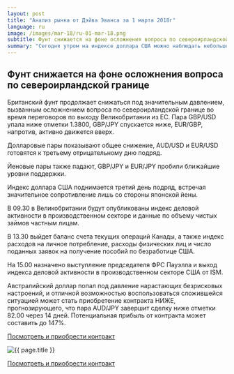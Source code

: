 ```yaml
---
layout: post
title: "Анализ рынка от Дэйва Эванса за 1 марта 2018г"
language: ru
image: /images/mar-18/ru-01-mar-18.png
subtitle: Фунт снижается на фоне осложнения вопроса по североирландской границе
summary: "Сегодня утром на индексе доллара США можно наблюдать небольшое снижение после вчерашнего взлета. Причиной подъема доллара стало оживление оптимизма вокруг дальнейших повышений процентной ставки после вступления Джерома Пауэлла в должность председателя ФРС США"
---
```

##  Фунт снижается на фоне осложнения вопроса по североирландской границе

Британский фунт продолжает снижаться под значительным давлением, вызванным осложнением вопроса по североирландской границе во время переговоров по выходу Великобритании из ЕС. Пара GBP/USD упала ниже отметки 1.3800, GBP/JPY спускается ниже, EUR/GBP, напротив, активно движется вверх.

Долларовые пары показывают общее снижение, AUD/USD и EUR/USD готовятся к третьему отрицательному дню подряд.

Йеновые пары также падают, GBP/JPY и EUR/JPY пробили ближайшие уровни поддержки.

Индекс доллара США поднимается третий день подряд, встречая значительное сопротивление лишь со стороны японской йены.
 
 
В 09.30 в Великобритании будут опубликованы индекс деловой активности в производственном секторе и данные по объему чистых займов частным лицам.

В 13.30 выйдет баланс счета текущих операций Канады, а также индекс расходов на личное потребление, расходы физических лиц и число поданных заявок на получение пособий по безработице США.

На 15.00 назначено выступление председателя ФРС Пауэлла и выход индекса деловой активности в производственном секторе США от ISM.
 
 
Австралийский доллар попал под давление нарастающих безрисковых настроений, и отличной возможностью воспользоваться сложившейся ситуацией может стать приобретение контракта НИЖЕ, прогнозирующего, что пара AUD/JPY завершит сделку ниже отметки 82.00 через 14 дней. Потенциальная прибыль от контракта может составить до 147%.

<a href="http://record.binary.com/_bivVDfg8lHux76XffYA0JmNd7ZgqdRLk/1/market=forex&underlying=frxAUDJPY&formname=higherlower&duration_amount=14&duration_units=d&amount=10&amount_type=payout&expiry_type=duration&barrier=82&s=1&t=AGAo0wZxiuWVUSIZnKLQvZ0co5lt24DG" target="_blank">Посмотреть и приобрести контракт</a>

<img src="{{ site.url }}/images/mar-18/ru-01-mar-18.png" alt="{{ page.title }}"  title="{{ page.title }}">

<a href="%LINK%%?https://www.binary.com/d/trade.cgi?market=forex&underlying=frxAUDJPY&formname=higherlower&duration_amount=14&duration_units=d&amount=10&amount_type=payout&expiry_type=duration&barrier=82&s=1&t=AGAo0wZxiuWVUSIZnKLQvZ0co5lt24DG" target="_blank">Посмотреть и приобрести контракт</a>
